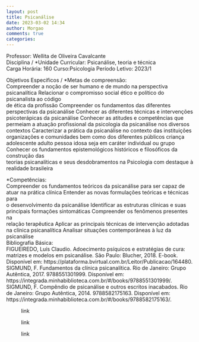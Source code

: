 ```yaml
---
layout: post
title: Psicanálise
date: 2023-03-02 14:34
author: Morgao
comments: true
categories: 
---
```

<!-- wp:paragraph -->
<p>Professor: Wellita de Oliveira Cavalcante<br>Disciplina / *Unidade Curricular: Psicanálise, teoria e técnica<br>Carga Horária: 160 Curso:Psicologia Período Letivo: 2023/1</p>
<!-- /wp:paragraph -->

<!-- wp:paragraph -->
<p>Objetivos Especificos / *Metas de compreensão:<br>Compreender a noção de ser humano e de mundo na perspectiva psicanalítica Relacionar o compromisso social ético e político do psicanalista ao código<br>de ética da profissão Compreender os fundamentos das diferentes perspectivas da psicanálise Conhecer as diferentes técnicas e intervenções<br>psicoterápicas da psicanálise Conhecer as atitudes e competências que permeiam a atuação profissional da psicologia da psicanálise nos diversos<br>contextos Caracterizar a prática da psicanálise no contexto das instituições organizações e comunidades bem como dos diferentes públicos criança<br>adolescente adulto pessoa idosa seja em caráter individual ou grupo Conhecer os fundamentos epistemológicos históricos e filosóficos da construção das<br>teorias psicanalíticas e seus desdobramentos na Psicologia com destaque à realidade brasileira</p>
<!-- /wp:paragraph -->

<!-- wp:paragraph -->
<p>*Competências:<br>Compreender os fundamentos teóricos da psicanálise para ser capaz de atuar na prática clínica Entender as novas formulações teóricas e técnicas para<br>o desenvolvimento da psicanálise Identificar as estruturas clínicas e suas principais formações sintomáticas Compreender os fenômenos presentes na<br>relação terapêutica Aplicar as principais técnicas de intervenção adotadas na clínica psicanalítica Analisar situações contemporâneas à luz da psicanálise<br>Bibliografia Básica:<br>FIGUEIREDO, Luís Claudio. Adoecimento psíquicos e estratégias de cura: matrizes e modelos em psicanálise. São Paulo: Blucher, 2018. E-book.<br>Disponível em: https://plataforma.bvirtual.com.br/Leitor/Publicacao/164480.<br>SIGMUND, F. Fundamentos da clínica psicanalítica. Rio de Janeiro: Grupo Autêntica, 2017. 9788551301999. Disponível em:<br>https://integrada.minhabiblioteca.com.br/#/books/9788551301999/.<br>SIGMUND, F. Compêndio de psicanálise e outros escritos inacabados. Rio de Janeiro: Grupo Autêntica, 2014. 9788582175163. Disponível em:<br>https://integrada.minhabiblioteca.com.br/#/books/9788582175163/.</p>
<!-- /wp:paragraph -->

<!-- wp:image {"id":385,"sizeSlug":"large","linkDestination":"custom"} -->
<figure class="wp-block-image size-large"><a href="https://matematicafibonacci.wordpress.com/wp-content/uploads/2023/03/565267636-adoecimentos-psiquicos-e-estrategia-de-cura-1a-edicao-luis-claudio-18330.pdf"><img src="https://matematicafibonacci.wordpress.com/wp-content/uploads/2023/03/livropsi01.png?w=325" alt="" class="wp-image-385" /></a><figcaption class="wp-element-caption">link</figcaption></figure>
<!-- /wp:image -->

<!-- wp:image {"id":387,"sizeSlug":"large","linkDestination":"custom"} -->
<figure class="wp-block-image size-large"><a href="https://matematicafibonacci.wordpress.com/wp-content/uploads/2023/03/sigmund-freud-fundamentos-da-clinica-psicanalitica.pdf"><img src="https://matematicafibonacci.wordpress.com/wp-content/uploads/2023/03/livropsi03.png?w=393" alt="" class="wp-image-387" /></a><figcaption class="wp-element-caption">link</figcaption></figure>
<!-- /wp:image -->

<!-- wp:image {"id":389,"sizeSlug":"large","linkDestination":"custom"} -->
<figure class="wp-block-image size-large"><a href="https://matematicafibonacci.wordpress.com/wp-content/uploads/2023/03/sigmund_freud_compendio_de_psicanalise_e_outros_escritos_inacabados.pdf"><img src="https://matematicafibonacci.wordpress.com/wp-content/uploads/2023/03/livropsi02.png?w=381" alt="" class="wp-image-389" /></a><figcaption class="wp-element-caption">link</figcaption></figure>
<!-- /wp:image -->
